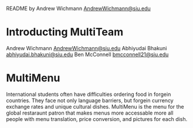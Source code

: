 README by Andrew Wichmann AndrewWichmann@siu.edu

# Introducting MultiTeam
Andrew Wichmann AndrewWichmann@siu.edu
Abhiyudai Bhakuni abhiyudai.bhakuni@siu.edu
Ben McConnell bmcconnell21@siu.edu
# MultiMenu
International students often have difficulties ordering food in forgein countries. They face not only language barriers, but forgein currency exchange rates and unique cultural dishes. MultiMenu is the menu for the global restaraunt patron that makes menus more accessable more all people with menu translation, price conversion, and pictures for each dish.
